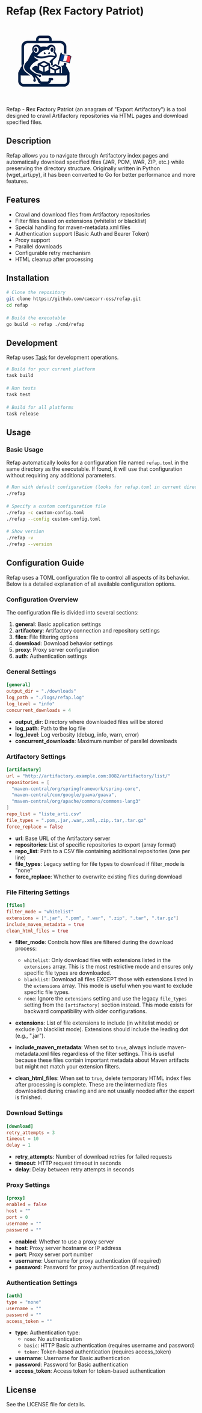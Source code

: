 # Refap (Rex Factory Patriot)

<img src="assets/img/refap.png" alt="Refap Logo" width="200"/>

Refap - **R**ex **F**actory **P**atriot (an anagram of "Export Artifactory") is a tool designed to crawl Artifactory repositories via HTML pages and download specified files.

## Description

Refap allows you to navigate through Artifactory index pages and automatically download specified files (JAR, POM, WAR, ZIP, etc.) while preserving the directory structure. Originally written in Python (wget_arti.py), it has been converted to Go for better performance and more features.

## Features

- Crawl and download files from Artifactory repositories
- Filter files based on extensions (whitelist or blacklist)
- Special handling for maven-metadata.xml files
- Authentication support (Basic Auth and Bearer Token)
- Proxy support
- Parallel downloads
- Configurable retry mechanism
- HTML cleanup after processing

## Installation

```bash
# Clone the repository
git clone https://github.com/caezarr-oss/refap.git
cd refap

# Build the executable
go build -o refap ./cmd/refap
```

## Development

Refap uses [Task](https://taskfile.dev) for development operations.

```bash
# Build for your current platform
task build

# Run tests
task test

# Build for all platforms
task release
```

## Usage

### Basic Usage

Refap automatically looks for a configuration file named `refap.toml` in the same directory as the executable. If found, it will use that configuration without requiring any additional parameters.

```bash
# Run with default configuration (looks for refap.toml in current directory)
./refap

# Specify a custom configuration file
./refap -c custom-config.toml
./refap --config custom-config.toml

# Show version
./refap -v
./refap --version
```

## Configuration Guide

Refap uses a TOML configuration file to control all aspects of its behavior. Below is a detailed explanation of all available configuration options.

### Configuration Overview

The configuration file is divided into several sections:

1. **general**: Basic application settings
2. **artifactory**: Artifactory connection and repository settings
3. **files**: File filtering options
4. **download**: Download behavior settings
5. **proxy**: Proxy server configuration
6. **auth**: Authentication settings

### General Settings

```toml
[general]
output_dir = "./downloads"
log_path = "./logs/refap.log"
log_level = "info"
concurrent_downloads = 4
```

- **output_dir**: Directory where downloaded files will be stored
- **log_path**: Path to the log file
- **log_level**: Log verbosity (debug, info, warn, error)
- **concurrent_downloads**: Maximum number of parallel downloads

### Artifactory Settings

```toml
[artifactory]
url = "http://artifactory.example.com:8082/artifactory/list/"
repositories = [
  "maven-central/org/springframework/spring-core",
  "maven-central/com/google/guava/guava",
  "maven-central/org/apache/commons/commons-lang3"
]
repo_list = "liste_arti.csv"
file_types = ".pom,.jar,.war,.xml,.zip,.tar,.tar.gz"
force_replace = false
```

- **url**: Base URL of the Artifactory server
- **repositories**: List of specific repositories to export (array format)
- **repo_list**: Path to a CSV file containing additional repositories (one per line)
- **file_types**: Legacy setting for file types to download if filter_mode is "none"
- **force_replace**: Whether to overwrite existing files during download

### File Filtering Settings

```toml
[files]
filter_mode = "whitelist"
extensions = [".jar", ".pom", ".war", ".zip", ".tar", ".tar.gz"]
include_maven_metadata = true
clean_html_files = true
```

- **filter_mode**: Controls how files are filtered during the download process:
  - `whitelist`: Only download files with extensions listed in the `extensions` array. This is the most restrictive mode and ensures only specific file types are downloaded.
  - `blacklist`: Download all files EXCEPT those with extensions listed in the `extensions` array. This mode is useful when you want to exclude specific file types.
  - `none`: Ignore the `extensions` setting and use the legacy `file_types` setting from the `[artifactory]` section instead. This mode exists for backward compatibility with older configurations.

- **extensions**: List of file extensions to include (in whitelist mode) or exclude (in blacklist mode). Extensions should include the leading dot (e.g., ".jar").

- **include_maven_metadata**: When set to `true`, always include maven-metadata.xml files regardless of the filter settings. This is useful because these files contain important metadata about Maven artifacts but might not match your extension filters.

- **clean_html_files**: When set to `true`, delete temporary HTML index files after processing is complete. These are the intermediate files downloaded during crawling and are not usually needed after the export is finished.

### Download Settings

```toml
[download]
retry_attempts = 3
timeout = 10
delay = 1
```

- **retry_attempts**: Number of download retries for failed requests
- **timeout**: HTTP request timeout in seconds
- **delay**: Delay between retry attempts in seconds

### Proxy Settings

```toml
[proxy]
enabled = false
host = ""
port = 0
username = ""
password = ""
```

- **enabled**: Whether to use a proxy server
- **host**: Proxy server hostname or IP address
- **port**: Proxy server port number
- **username**: Username for proxy authentication (if required)
- **password**: Password for proxy authentication (if required)

### Authentication Settings

```toml
[auth]
type = "none"
username = ""
password = ""
access_token = ""
```

- **type**: Authentication type:
  - `none`: No authentication
  - `basic`: HTTP Basic authentication (requires username and password)
  - `token`: Token-based authentication (requires access_token)
- **username**: Username for Basic authentication
- **password**: Password for Basic authentication
- **access_token**: Access token for token-based authentication

## License

See the LICENSE file for details.